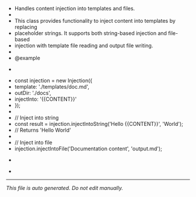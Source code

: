* Handles content injection into templates and files.
 * 
 * This class provides functionality to inject content into templates by replacing
 * placeholder strings. It supports both string-based injection and file-based
 * injection with template file reading and output file writing.
 * 
 * @example
 * ```typescript
 * const injection = new Injection({
 *   template: './templates/doc.md',
 *   outDir: './docs',
 *   injectInto: '{{CONTENT}}'
 * });
 * 
 * // Inject into string
 * const result = injection.injectIntoString('Hello {{CONTENT}}', 'World');
 * // Returns 'Hello World'
 * 
 * // Inject into file
 * injection.injectIntoFile('Documentation content', 'output.md');
 * ```
 *

---

*This file is auto generated. Do not edit manually.*
